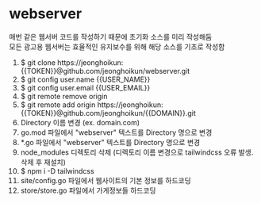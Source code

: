 # webserver
매번 같은 웹서버 코드를 작성하기 때문에 초기화 소스를 미리 작성해둠<br>
모든 광고용 웹서버는 효율적인 유지보수를 위해 해당 소스를 기초로 작성함

1. $ git clone https://jeonghoikun:{{TOKEN}}@github.com/jeonghoikun/webserver.git
2. $ git config user.name {{USER_NAME}}
3. $ git config user.email {{USER_EMAIL}}
4. $ git remote remove origin
5. $ git remote add origin https://jeonghoikun:{{TOKEN}}@github.com/jeonghoikun/{{DOMAIN}}.git
6. Directory 이름 변경 (ex. domain.com)
7. go.mod 파일에서 "webserver" 텍스트를 Directory 명으로 변경
8. *.go 파일에서 "webserver" 텍스트를 Directory 명으로 변경
9. node_modules 디렉토리 삭제 (디렉토리 이름 변경으로 tailwindcss 오류 발생. 삭제 후 재설치)
10. $ npm i -D tailwindcss
11. site/config.go 파일에서 웹사이트의 기본 정보를 하드코딩
12. store/store.go 파일에서 가게정보들 하드코딩
